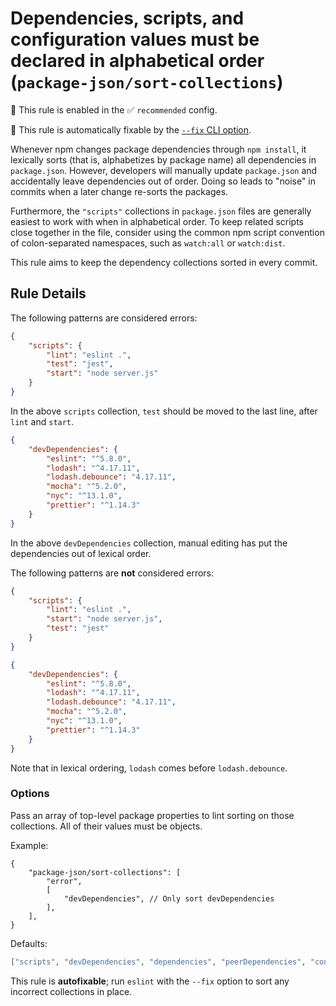 # Dependencies, scripts, and configuration values must be declared in alphabetical order (`package-json/sort-collections`)

💼 This rule is enabled in the ✅ `recommended` config.

🔧 This rule is automatically fixable by the [`--fix` CLI option](https://eslint.org/docs/latest/user-guide/command-line-interface#--fix).

<!-- end auto-generated rule header -->

Whenever npm changes package dependencies through `npm install`, it lexically sorts (that is, alphabetizes by package name) all dependencies in `package.json`.
However, developers will manually update `package.json` and accidentally leave dependencies out of order.
Doing so leads to "noise" in commits when a later change re-sorts the packages.

Furthermore, the `"scripts"` collections in `package.json` files are generally easiest to work with when in alphabetical order.
To keep related scripts close together in the file, consider using the common npm script convention of colon-separated namespaces, such as `watch:all` or `watch:dist`.

This rule aims to keep the dependency collections sorted in every commit.

## Rule Details

The following patterns are considered errors:

<!-- eslint-disable jsonc/sort-keys -->

```json
{
	"scripts": {
		"lint": "eslint .",
		"test": "jest",
		"start": "node server.js"
	}
}
```

<!-- eslint-enable jsonc/sort-keys -->

In the above `scripts` collection, `test` should be moved to the last line, after `lint` and `start`.

```json
{
	"devDependencies": {
		"eslint": "^5.8.0",
		"lodash": "^4.17.11",
		"lodash.debounce": "4.17.11",
		"mocha": "^5.2.0",
		"nyc": "^13.1.0",
		"prettier": "^1.14.3"
	}
}
```

In the above `devDependencies` collection, manual editing has put the dependencies out of lexical order.

The following patterns are **not** considered errors:

```json
{
	"scripts": {
		"lint": "eslint .",
		"start": "node server.js",
		"test": "jest"
	}
}
```

```json
{
	"devDependencies": {
		"eslint": "^5.8.0",
		"lodash": "^4.17.11",
		"lodash.debounce": "4.17.11",
		"mocha": "^5.2.0",
		"nyc": "^13.1.0",
		"prettier": "^1.14.3"
	}
}
```

Note that in lexical ordering, `lodash` comes before `lodash.debounce`.

### Options

Pass an array of top-level package properties to lint sorting on those collections. All of their values must be objects.

Example:

```jsonc
{
	"package-json/sort-collections": [
		"error",
		[
			"devDependencies", // Only sort devDependencies
		],
	],
}
```

Defaults:

```json
["scripts", "devDependencies", "dependencies", "peerDependencies", "config"]
```

This rule is **autofixable**; run `eslint` with the `--fix` option to sort any incorrect collections in place.
